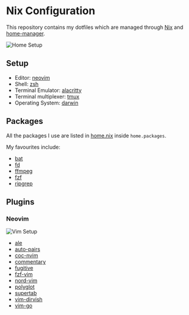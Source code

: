 # Nix Configuration
This repository contains my dotfiles which are managed through [Nix](https://nixos.org/) and [home-manager](https://github.com/rycee/home-manager).

![Home Setup](../assets/alacritty.png?raw=true)

## Setup
* Editor: [neovim](./vim.nix)
* Shell: [zsh](./zsh.nix)
* Terminal Emulator: [alacritty](./alacritty.nix)
* Terminal multiplexer: [tmux](./tmux.nix)
* Operating System: [darwin](./darwin.nix)

## Packages
All the packages I use are listed in [home.nix](./home.nix) inside `home.packages`.

My favourites include:
* [bat](https://github.com/sharkdp/bat)
* [fd](https://github.com/sharkdp/fd)
* [ffmpeg](https://ffmpeg.org/)
* [fzf](https://github.com/junegunn/fzf)
* [ripgrep](https://github.com/BurntSushi/ripgrep)

## Plugins
### Neovim
![Vim Setup](../assets/vim.png?raw=true)
* [ale](https://github.com/dense-analysis/ale)
* [auto-pairs](https://github.com/jiangmiao/auto-pairs)
* [coc-nvim](https://github.com/neoclide/coc.nvim)
* [commentary](https://github.com/tpope/vim-commentary)
* [fugitive](https://github.com/tpope/vim-fugitive)
* [fzf-vim](https://github.com/junegunn/fzf.vim)
* [nord-vim](https://github.com/arcticicestudio/nord-vim)
* [polyglot](https://github.com/sheerun/vim-polyglot)
* [supertab](https://github.com/ervandew/supertab)
* [vim-dirvish](https://github.com/justinmk/vim-dirvish)
* [vim-go](https://github.com/fatih/vim-go)
